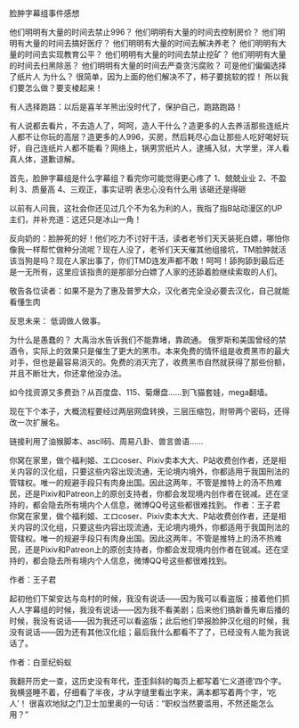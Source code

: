 脸肿字幕组事件感想

他们明明有大量的时间去禁止996？
他们明明有大量的时间去控制房价？
他们明明有大量的时间去搞好医疗？
他们明明有大量的时间去解决养老？
他们明明有大量的时间去实现教育公平？
他们明明有大量的时间去禁止挖矿？
他们明明有大量的时间去扫黑除恶？
他们明明有大量的时间去严查贪污腐败？
可是他们偏偏选择了纸片人
为什么？
很简单，因为上面的他们解决不了，柿子要挑软的捏！
所以我们要怎么做？要支棱起来！

有人选择跑路：以后是喜羊羊熊出没时代了，保护自己，跑路跑路！

有人说都去看片，不去造人了，呵呵，造人干什么？造更多的人去养活那些连纸片人都不让你玩的高层？造更多的人996，买房，然后耗尽心血让那些人吃好喝好玩好，自己连纸片人都不能看？网络上，锅男赏纸片人，逮捕入狱，大学里，洋人看真人体，道歉谅解。


首先，脸肿字幕组是什么字幕组？看完你可能觉得更心疼了
1、兢兢业业
2、不盈利
3、质量高
4、三观正，事实证明 表忠心没有什么用 该砸还是得砸


以前有人问我，这社会你还见过几个不为名为利的人，我指了指B站动漫区的UP主们，并补充道：这还只是冰山一角！

反向奶的：脸肿死的好！他们吃力不讨好干活，读者老爷们天天装死白嫖，哪怕你像我一样帮忙做种分流呢？现在人没了，老爷们天天催其他组接坑，TM脸肿就活该当狗是吗？现在人家出事了，你们TMD连发声都不敢！呵呵！舔狗舔到最后还是一无所有，这里应该指责的是那部分白嫖了人家的还舔着脸继续索取的人们。

敬告各位读者：如果不是为了惠及普罗大众，汉化者完全没必要去汉化，自己就能看懂生肉

反思未来：
低调做人做事。


为什么是愚蠢的？
大禹治水告诉我们不能靠堵，靠疏通。
俄罗斯和美国曾经的禁酒令，实际上的效果只是催生了更大的黑市。本来免费的情怀组是收费黑市的最大对手，但也是最容易消灭的。免费的消灭完了，收费黑市自然就获得了那些份额，并且不断壮大，你还拿他没办法。




如今找资源又多费劲？从百度盘、115、菊爆盘……到飞猫套娃，mega翻墙。

现在下个本子，大概流程要经过两层网盘转换，三层压缩包，附带两个密码，还得改一次扩展名。

链接利用了油猴脚本、ascll码、周易八卦、兽言兽语……




你窝在家里，做个福利姬、エロcoser、Pixiv卖本大大、P站收费创作者，还是相关内容的汉化组，只要这些内容出现流通，无论境内境外，你都适用于我国刑法的管辖权。唯一的规避手段只有肉身出国。因此这两年，不管是推特上的汤不热难民，还是Pixiv和Patreon上的原创支持者，你都会发现境内创作者在锐减。还在坚持的，都会隐去所有境内个人信息，微博QQ号这些都很难找到。
作者：王子君
你窝在家里，做个福利姬、エロcoser、Pixiv卖本大大、P站收费创作者，还是相关内容的汉化组，只要这些内容出现流通，无论境内境外，你都适用于我国刑法的管辖权。唯一的规避手段只有肉身出国。因此这两年，不管是推特上的汤不热难民，还是Pixiv和Patreon上的原创支持者，你都会发现境内创作者在锐减。还在坚持的，都会隐去所有境内个人信息，微博QQ号这些都很难找到。

作者：王子君





起初他们下架安达与岛村的时候，我没有说话——因为我可以看盗版；接着他们抓人人字幕组的时候，我没有说话——因为我不看美剧；后来他们搞新番先审后播的时候，我没有说话——因为我还可以看盗版；此后他们举报脸肿汉化组的时候，我没有说话——因为还有其他汉化组；最后我什么都看不了了，已经没有人能为我说话了。

作者：白垩纪蚂蚁



我翻开历史一查，这历史没有年代，歪歪斜斜的每页上都写着‘仁义道德’四个字。我横竖睡不着，仔细看了半夜，才从字缝里看出字来，满本都写着两个字，‘吃人’！
很喜欢地狱之门卫士加里奥的一句话：“职权当然要滥用，不然还能怎么用？”